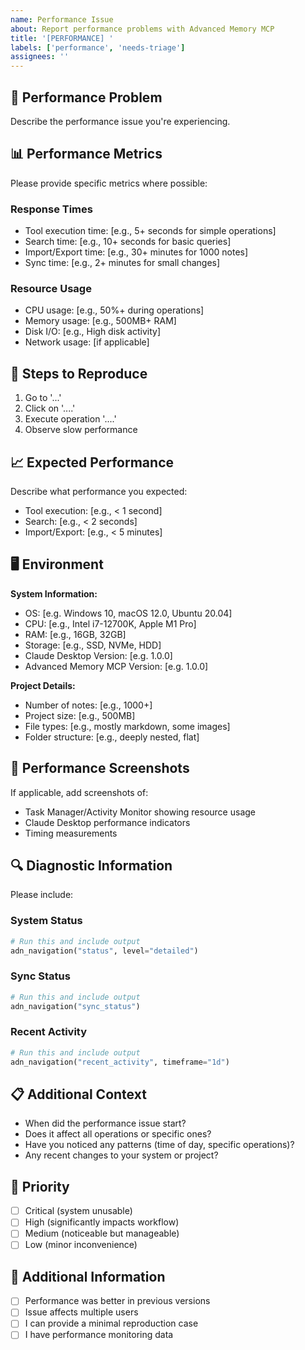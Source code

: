 ```yaml
---
name: Performance Issue
about: Report performance problems with Advanced Memory MCP
title: '[PERFORMANCE] '
labels: ['performance', 'needs-triage']
assignees: ''
---
```


## 🐌 Performance Problem
Describe the performance issue you're experiencing.

## 📊 Performance Metrics
Please provide specific metrics where possible:

### Response Times
- Tool execution time: [e.g., 5+ seconds for simple operations]
- Search time: [e.g., 10+ seconds for basic queries]
- Import/Export time: [e.g., 30+ minutes for 1000 notes]
- Sync time: [e.g., 2+ minutes for small changes]

### Resource Usage
- CPU usage: [e.g., 50%+ during operations]
- Memory usage: [e.g., 500MB+ RAM]
- Disk I/O: [e.g., High disk activity]
- Network usage: [if applicable]

## 🔄 Steps to Reproduce
1. Go to '...'
2. Click on '....'
3. Execute operation '....'
4. Observe slow performance

## 📈 Expected Performance
Describe what performance you expected:
- Tool execution: [e.g., < 1 second]
- Search: [e.g., < 2 seconds]
- Import/Export: [e.g., < 5 minutes]

## 🖥️ Environment
**System Information:**
 - OS: [e.g. Windows 10, macOS 12.0, Ubuntu 20.04]
 - CPU: [e.g., Intel i7-12700K, Apple M1 Pro]
 - RAM: [e.g., 16GB, 32GB]
 - Storage: [e.g., SSD, NVMe, HDD]
 - Claude Desktop Version: [e.g. 1.0.0]
 - Advanced Memory MCP Version: [e.g. 1.0.0]

**Project Details:**
 - Number of notes: [e.g., 1000+]
 - Project size: [e.g., 500MB]
 - File types: [e.g., mostly markdown, some images]
 - Folder structure: [e.g., deeply nested, flat]

## 📸 Performance Screenshots
If applicable, add screenshots of:
- Task Manager/Activity Monitor showing resource usage
- Claude Desktop performance indicators
- Timing measurements

## 🔍 Diagnostic Information
Please include:

### System Status
```python
# Run this and include output
adn_navigation("status", level="detailed")
```

### Sync Status
```python
# Run this and include output
adn_navigation("sync_status")
```

### Recent Activity
```python
# Run this and include output
adn_navigation("recent_activity", timeframe="1d")
```

## 📋 Additional Context
- When did the performance issue start?
- Does it affect all operations or specific ones?
- Have you noticed any patterns (time of day, specific operations)?
- Any recent changes to your system or project?

## 🎯 Priority
- [ ] Critical (system unusable)
- [ ] High (significantly impacts workflow)
- [ ] Medium (noticeable but manageable)
- [ ] Low (minor inconvenience)

## 📝 Additional Information
- [ ] Performance was better in previous versions
- [ ] Issue affects multiple users
- [ ] I can provide a minimal reproduction case
- [ ] I have performance monitoring data
